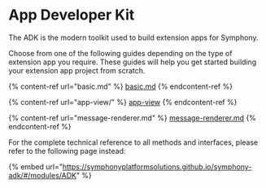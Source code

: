 # App Developer Kit

The ADK is the modern toolkit used to build extension apps for Symphony.

Choose from one of the following guides depending on the type of extension app you require. These guides will help you get started building your extension app project from scratch.

{% content-ref url="basic.md" %}
[basic.md](basic.md)
{% endcontent-ref %}

{% content-ref url="app-view/" %}
[app-view](app-view/)
{% endcontent-ref %}

{% content-ref url="message-renderer.md" %}
[message-renderer.md](message-renderer.md)
{% endcontent-ref %}

For the complete technical reference to all methods and interfaces, please refer to the following page instead:

{% embed url="https://symphonyplatformsolutions.github.io/symphony-adk/#/modules/ADK" %}
